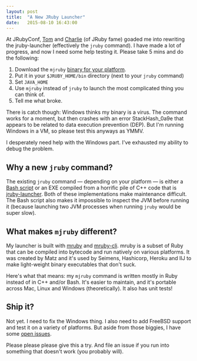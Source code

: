 ```yaml
---
layout: post
title:  "A New JRuby Launcher"
date:   2015-08-10 16:43:00
---
```


At JRubyConf, [Tom](https://twitter.com/tom_enebo) and [Charlie](https://twitter.com/headius) (of JRuby fame) goaded me into rewriting the jruby-launcher (effectively the `jruby` command). I have made a lot of progress, and now I need some help testing it. Please take 5 mins and do the following:

1. Download the `mjruby` [binary for your platform](https://github.com/jkutner/mjruby/releases/tag/v0.1).
2. Put it in your `$JRUBY_HOME/bin` directory (next to your `jruby` command)
3. Set `JAVA_HOME`
4. Use `mjruby` instead of `jruby` to launch the most complicated thing you can think of.
5. Tell me what broke.

There is catch though: Windows thinks my binary is a virus. The command works for a moment, but then crashes with an error StackHash_0a9e that appears to be related to data execution prevention (DEP). But I'm running Windows in a VM, so please test this anyways as YMMV.

I desperately need help with the Windows part. I've exhausted my ability to debug the problem.

## Why a new `jruby` command?

The existing `jruby` command — depending on your platform — is either a [Bash script](https://github.com/jruby/jruby/blob/master/bin/jruby.bash) or an EXE compiled from a horrific pile of C++ code that is [jruby-launcher](https://github.com/jruby/jruby-launcher/). Both of these implementations make maintenance difficult. The Bash script also makes it impossible to inspect the JVM before running it (because launching two JVM processes when running `jruby` would be super slow).

## What makes `mjruby` different?

My launcher is built with [mruby](https://github.com/mruby/mruby) and [mruby-cli](https://github.com/hone/mruby-cli). mruby is a subset of Ruby that can be compiled into bytecode and run natively on various platforms. It was created by Matz and it's used by Seimens, Hashicorp, Heroku and IIJ to make light-weight binary executables that don't suck.

Here's what that means: my `mjruby` command is written mostly in Ruby instead of in C++ and/or Bash. It's easier to maintain, and it's portable across Mac, Linux and Windows (theoretically). It also has unit tests!

## Ship it?

Not yet. I need to fix the Windows thing. I also need to add FreeBSD support and test it on a variety of platforms. But aside from those biggies, I have some [open issues](https://github.com/jkutner/mjruby/issues).

Please please please give this a try. And file an issue if you run into something that doesn't work (you probably will).
